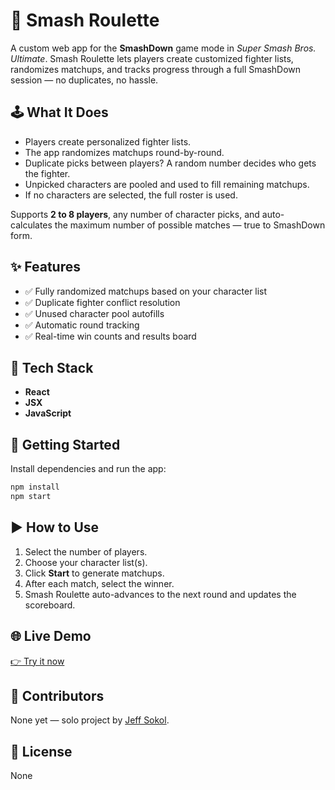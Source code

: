 # 🎰 Smash Roulette

A custom web app for the **SmashDown** game mode in *Super Smash Bros. Ultimate*. Smash Roulette lets players create customized fighter lists, randomizes matchups, and tracks progress through a full SmashDown session — no duplicates, no hassle.

## 🕹️ What It Does

- Players create personalized fighter lists.
- The app randomizes matchups round-by-round.
- Duplicate picks between players? A random number decides who gets the fighter.
- Unpicked characters are pooled and used to fill remaining matchups.
- If no characters are selected, the full roster is used.

Supports **2 to 8 players**, any number of character picks, and auto-calculates the maximum number of possible matches — true to SmashDown form.

## ✨ Features

- ✅ Fully randomized matchups based on your character list
- ✅ Duplicate fighter conflict resolution
- ✅ Unused character pool autofills
- ✅ Automatic round tracking
- ✅ Real-time win counts and results board

## 🔧 Tech Stack

- **React**
- **JSX**
- **JavaScript**

## 🚀 Getting Started

Install dependencies and run the app:

```bash
npm install
npm start
```

## ▶️ How to Use

1. Select the number of players.
2. Choose your character list(s).
3. Click **Start** to generate matchups.
4. After each match, select the winner.
5. Smash Roulette auto-advances to the next round and updates the scoreboard.

## 🌐 Live Demo

[👉 Try it now](https://csd-jeff-sokols-projects.vercel.app/)

## 👥 Contributors

None yet — solo project by [Jeff Sokol](https://github.com/jeffsokol).

## 📄 License

None
